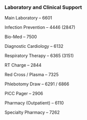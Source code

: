 ### Laboratory and Clinical Support

Main Laboratory – 6601

Infection Prevention – 4446 (2847)

Bio-Med – 7500

Diagnostic Cardiology – 6132

Respiratory Therapy – 6365 (3151)

RT Charge – 2844

Red Cross / Plasma – 7325

Phlebotomy Draw – 6291 / 6866

PICC Pager – 2906

Pharmacy (Outpatient) – 6110

Specialty Pharmacy – 7262
